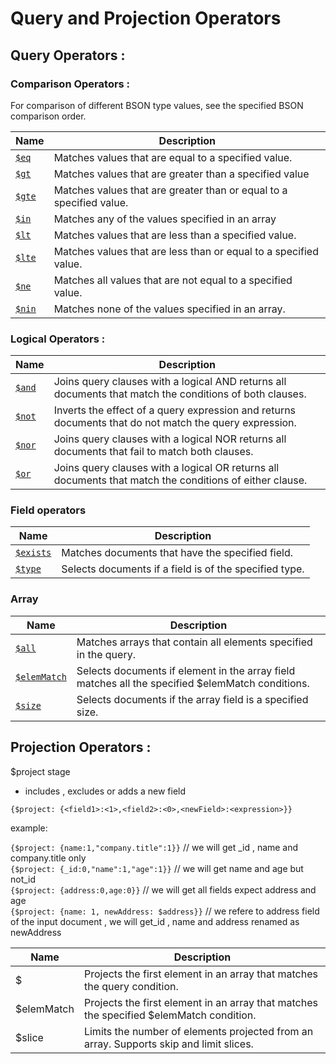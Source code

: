 # Query and Projection Operators

## Query Operators :

### Comparison Operators :

For comparison of different BSON type values, see the specified BSON comparison order.

| Name                                                   | Description                                                         |
| ------------------------------------------------------ | ------------------------------------------------------------------- |
| [```$eq```](/course/crud/queryOperators/$eq_$ne.md)    | Matches values that are equal to a specified value.                 |
| [```$gt```](/course/crud/queryOperators/$gt_$gte.md)   | Matches values that are greater than a specified value              |
| [```$gte```](/course/crud/queryOperators/$gt_$gte.md/) | Matches values that are greater than or equal to a specified value. |
| [```$in```](/course/crud/queryOperators/$in.md)        | Matches any of the values specified in an array                     |
| [```$lt```](/course/crud/queryOperators/$lt_$lte.md)   | Matches values that are less than a specified value.                |
| [```$lte```](/course/crud/queryOperators/$lt_$lte.md)  | Matches values that are less than or equal to a specified value.    |
| [```$ne```](/course/crud/queryOperators/$eq_$ne.md)    | Matches all values that are not equal to a specified value.         |
| [```$nin```](/course/crud/queryOperators/$in_$nin.md)  | Matches none of the values specified in an array.                   |

### Logical Operators :

 | Name                                              | Description                                                                                             |
 | ------------------------------------------------- | ------------------------------------------------------------------------------------------------------- |
 | [```$and```](/course/crud/queryOperators/$and.md) | Joins query clauses with a logical AND returns all documents that match the conditions of both clauses. |
 | [```$not```](/course/crud/queryOperators/$not.md) | Inverts the effect of a query expression and returns documents that do not match the query expression.  |
 | [```$nor```](/course/crud/queryOperators/$nor.md) | Joins query clauses with a logical NOR returns all documents that fail to match both clauses.           |
 | [```$or```](/course/crud/queryOperators/$or.md)   | Joins query clauses with a logical OR returns all documents that match the conditions of either clause. |

### Field operators

| Name                                                    | Description                                            |
| ------------------------------------------------------- | ------------------------------------------------------ |
| [```$exists```](/course/crud/queryOperators/$exists.md) | Matches documents that have the specified field.       |
| [```$type```](/course/crud/queryOperators/$type.md)     | Selects documents if a field is of the specified type. |

### Array

| Name                                                      | Description                                                                                      |
| --------------------------------------------------------- | ------------------------------------------------------------------------------------------------ |
| [```$all```](/course/crud/queryOperators/$all.md)         | Matches arrays that contain all elements specified in the query.                                 |
| [`$elemMatch`](/course/crud/queryOperators/$elemMatch.md) | Selects documents if element in the array field matches all the specified $elemMatch conditions. |
| [`$size`](/course/crud/queryOperators/$size.md)           | Selects documents if the array field is a specified size.                                        |

## Projection Operators :

$project stage

- includes , excludes or adds a new field

``` {$project: {<field1>:<1>,<field2>:<0>,<newField>:<expression>}} ```

example:

```{$project: {name:1,"company.title":1}}``` // we will get _id , name and company.title only <br>
```{$project: {_id:0,"name":1,"age":1}}``` // we will get name and age but not_id<br>
```{$project: {address:0,age:0}}```  // we will get all fields expect address and age<br>
```{$project: {name: 1, newAddress: $address}}``` // we refere to address field of the input document , we will get_id , name  and address renamed as newAddress

| Name       | Description                                                                             |
| ---------- | --------------------------------------------------------------------------------------- |
| $          | Projects the first element in an array that matches the query condition.                |
| $elemMatch | Projects the first element in an array that matches the specified $elemMatch condition. |
| $slice     | Limits the number of elements projected from an array. Supports skip and limit slices.  |

